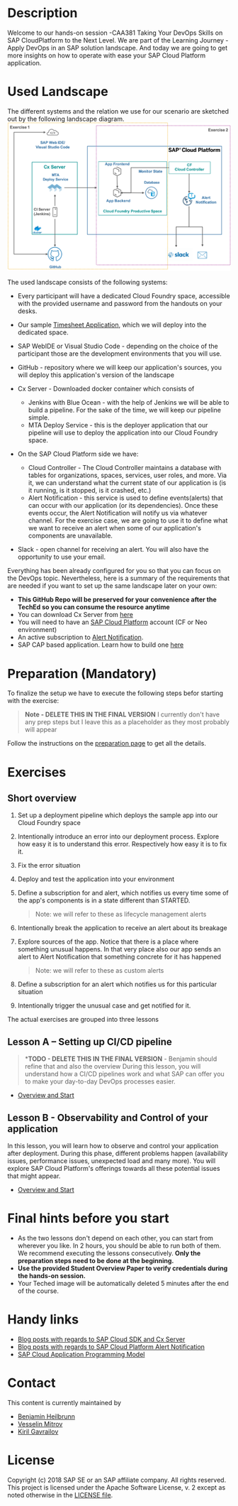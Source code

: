 # Description
Welcome to our hands-on session -CAA381 Taking Your DevOps Skills on SAP CloudPlatform to the Next Level. We are part of the Learning Journey - Apply DevOps in an SAP solution landscape. And today we are going to get more insights on how to operate with ease your SAP Cloud Platform application. 

# Used Landscape 

The different systems and the relation we use for our scenario are sketched out by the following landscape diagram.
![System Setup](images/system_setup_.png)

The used landscape consists of the following systems:

* Every participant will have a dedicated Cloud Foundry space, accessible with the provided username and password from the handouts on your desks.
* Our sample [Timesheet Application](https://github.wdf.sap.corp/MA/teched2019-caa381), which we will deploy into the dedicated space.
* SAP WebIDE or Visual Studio Code - depending on the choice of the participant those are the development environments that you will use.
* GitHub - repository where we will keep our application's sources, you will deploy this application's version of the landscape
* Cx Server - Downloaded docker container which consists of
    * Jenkins with Blue Ocean - with the help of Jenkins we will be able to build a pipeline. For the sake of the time, we will keep our pipeline simple.
    * MTA Deploy Service - this is the deployer application that our pipeline will use to deploy the application into our Cloud Foundry space.

* On the SAP Cloud Platform side we have:
    * Cloud Controller - The Cloud Controller maintains a database with tables for organizations, spaces, services, user roles, and more. Via it, we can understand what the current state of our application is (is it running, is it stopped, is it crashed, etc.)
    * Alert Notification - this service is used to define events(alerts) that can occur with our application (or its dependencies). Once these events occur, the Alert Notification will notify us via whatever channel. For the exercise case, we are going to use it to define what we want to receive an alert when some of our application's components are unavailable.
   
* Slack - open channel for receiving an alert. You will also have the opportunity to use your email.

Everything has been already configured for you so that you can focus on the DevOps topic. Nevertheless, here is a summary of the requirements that are needed if you want to set up the same landscape later on your own:

* **This GitHub Repo will be preserved for your convenience after the TechEd so you can consume the resource anytime**
* You can download Cx Server from [here](https://github.com/SAP/cloud-s4-sdk-pipeline-docker/tree/master/s4sdk-jenkins-master/cx-server)
* You will need to have an [SAP Cloud Platform](https://cloudplatform.sap.com/index.html) account (CF or Neo environment)
* An active subscription to [Alert Notification](https://cloudplatform.sap.com/capabilities/product-info.SAP-Cloud-Platform-Alert-Notification.df14655e-ee31-45ab-b755-71f869e359c8.html).
* SAP CAP based application. Learn how to build one [here](https://developers.sap.com/group.cp-apm-full-stack-app.html)

# Preparation (Mandatory)
To finalize the setup we have to execute the following steps befor starting with the exercise:

> **Note - DELETE THIS IN THE FINAL VERSION** I currently don't have any prep steps but I leave this as a placeholder as they most probably will appear

Follow the instructions on the [preparation page](prep/README.md) to get all the details. 

# Exercises

## Short overview

1. Set up a deployment pipeline which deploys the sample app into our Cloud Foundry space
2. Intentionally introduce an error into our deployment process. Explore how easy it is to understand this error. Respectively how easy it is to fix it.
3. Fix the error situation
4. Deploy and test the application into your environment
5. Define a subscription for and alert, which notifies us every time some of the app's components is in a state different than STARTED.
    > Note: we will refer to these as lifecycle management alerts

6. Intentionally break the application to receive an alert about its breakage
7. Explore sources of the app. Notice that there is a place where something unusual happens. In that very place also our app sends an alert to Alert Notification that something concrete for it has happened
    > Note: we will refer to these as custom alerts

8. Define a subscription for an alert which notifies us for this particular situation
9. Intentionally trigger the unusual case and get notified for it.

The actual exercises are grouped into three lessons

## Lesson A – Setting up CI/CD pipeline
>***TODO - DELETE THIS IN THE FINAL VERSION** - Benjamin should refine that and also the overview
During this lesson, you will understand how a CI/CD pipelines work and what SAP can offer you to make your day-to-day DevOps processes easier.
* [Overview and Start](overviews/A/README.md)

## Lesson B - Observability and Control of your application
In this lesson, you will learn how to observe and control your application after deployment. During this phase, different problems happen (availability issues, performance issues, unexpected load and many more). You will explore SAP Cloud Platform's offerings towards all these potential issues that might appear.
* [Overview and Start](overviews/B/README.md)


# Final hints before you start

* As the two lessons don't depend on each other, you can start from wherever you like. In 2 hours, you should be able to run both of them. We recommend executing the lessons consecutively. **Only the preparation steps need to be done at the beginning.**
* **Use the provided Student Overview Paper to verify credentials during the hands-on session.**
* Your Teched image will be automatically deleted 5 minutes after the end of the course.

# Handy links
* [Blog posts with regards to SAP Cloud SDK and Cx Server](https://blogs.sap.com/2017/05/10/first-steps-with-sap-s4hana-cloud-sdk/)
* [Blog posts with regards to SAP Cloud Platform Alert Notification](https://blogs.sap.com/tag/sap-cloud-platform-alert-notification/)
* [SAP Cloud Application Programming Model](https://help.sap.com/viewer/65de2977205c403bbc107264b8eccf4b/Cloud/en-US/00823f91779d4d42aa29a498e0535cdf.html)

# Contact
This content is currently maintained by 
* [Benjamin Heilbrunn](mailto:benjamin.heilbrunn@sap.com)
* [Vesselin Mitrov](mailto:vesselin.mitrov@sap.com)
* [Kiril Gavrailov](mailto:k.gavrailov@sap.com)

# License
Copyright (c) 2018 SAP SE or an SAP affiliate company. All rights reserved.
This project is licensed under the Apache Software License, v. 2 except as noted otherwise in the [LICENSE file](LICENSE.txt).
